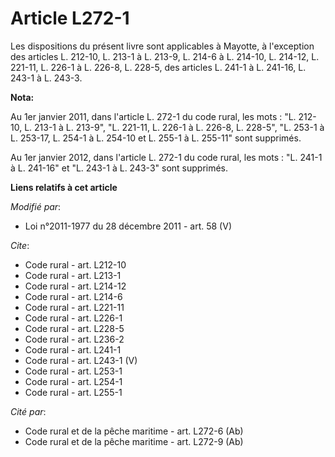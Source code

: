 # Article L272-1

Les dispositions du présent livre sont applicables à Mayotte, à l'exception des articles L. 212-10, L. 213-1 à L. 213-9, 
L. 214-6 à L. 214-10, L. 214-12, L. 221-11, L. 226-1 à L. 226-8, L. 228-5, des articles L. 241-1 à L. 241-16, L. 243-1 à L.
243-3.

**Nota:**

Au 1er janvier 2011, dans l'article L. 272-1 du code rural, les mots : "L. 212-10, L. 213-1 à L. 213-9", "L. 221-11, L. 226-1
à L. 226-8, L. 228-5", "L. 253-1 à L. 253-17, L. 254-1 à L. 254-10 et L. 255-1 à L. 255-11" sont supprimés. 

Au 1er janvier 2012, dans l'article L. 272-1 du code rural, les mots : "L. 241-1 à L. 241-16" et "L. 243-1 à L. 243-3" sont
supprimés.

**Liens relatifs à cet article**

_Modifié par_:

  - Loi n°2011-1977 du 28 décembre 2011 - art. 58 (V)

_Cite_:

  - Code rural - art. L212-10
  - Code rural - art. L213-1
  - Code rural - art. L214-12
  - Code rural - art. L214-6
  - Code rural - art. L221-11
  - Code rural - art. L226-1
  - Code rural - art. L228-5
  - Code rural - art. L236-2
  - Code rural - art. L241-1
  - Code rural - art. L243-1 (V)
  - Code rural - art. L253-1
  - Code rural - art. L254-1
  - Code rural - art. L255-1

_Cité par_:

  - Code rural et de la pêche maritime - art. L272-6 (Ab)
  - Code rural et de la pêche maritime - art. L272-9 (Ab)
